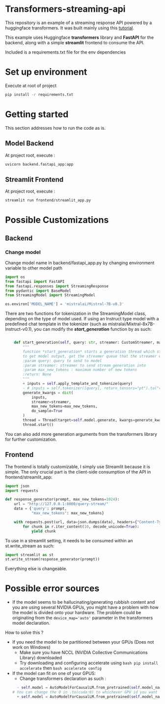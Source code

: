 # Transformers-streaming-api
This repository is an example of a streaming response API powered by a huggingface transformers. 
It was built mainly using this [tutorial](https://medium.com/@coldstart_coder/make-responsive-llm-applications-with-text-streaming-56ab045f1425).


This example uses Huggingface **transformers** library and **FastAPI** for the backend, along with a simple **streamlit** frontend to consume the API.


Included is a requirements.txt file for the env dependencies


# Set up environment
Execute at root of project

````bash
pip install -r requirements.txt
````


# Getting started
This section addresses how to run the code as is.

## Model Backend
At project root, execute :
```bash
uvicorn backend.fastapi_app:app
```

## Streamlit Frontend

At project root, execute :
```bash
streamlit run frontend/streamlit_app.py
```

# Possible Customizations

## Backend
### Change model
Change model name in backend/fastapi_app.py by changing environment variable to other model path

```python
import os
from fastapi import FastAPI
from fastapi.responses import StreamingResponse
from pydantic import BaseModel
from StreamingModel import StreamingModel

os.environ['MODEL_NAME'] = 'mistralai/Mistral-7B-v0.3'
```

There are two functions for tokenization in the StreamingModel class, depending on the type of model used. 
If using an Instruct type model with a predefined chat template in the tokenizer (such as mistralai/Mixtral-8x7B-Instruct-v0.1), you can modify the **_start_generation_** function by as such: 

````python

    def start_generation(self, query: str, streamer: CustomStreamer, max_new_tokens=1024, ):
        """
        function *start_generation* starts a generation thread which streams output into *streamer*
        to get model output, get the streamer queue that the streamer was made with, and yield values
        :param query: query to send to model
        :param streamer: streamer to send stream generation into
        :param max_new_tokens : maximum number of new tokens
        :return: None
        """
        + inputs = self.apply_template_and_tokenize(query)
        - # inputs = self.tokenizer([query], return_tensors="pt").to("cuda")
        generate_kwargs = dict(
            inputs,
            streamer=streamer,
            max_new_tokens=max_new_tokens,
            do_sample=True
        )
        thread = Thread(target=self.model.generate, kwargs=generate_kwargs)
        thread.start()
````

You can also add more generation arguments from the transformers library for further customization.

## Frontend

The frontend is totally customizable, I simply use Streamlit because it is simple. 
The only crucial part is the client-side consumption of the API in frontend/streamlit_app: 

```python
import json
import requests

def response_generator(prompt, max_new_tokens=1024):
    url = "http://127.0.0.1:8000/query-stream/"
    data = {'query': prompt,
            "max_new_tokens": max_new_tokens}

    with requests.post(url, data=json.dumps(data), headers={"Content-Type": "application/json"}, stream=True) as r:
        for chunk in r.iter_content(10, decode_unicode=True):
            yield chunk

```

To use in a streamlit setting, it needs to be consumed within an st.write_stream as such: 
```python
import streamlit as st
st.write_stream(response_generator(prompt))
```

Everything else is changeable. 


# Possible error sources 

- If the model seems to be hallucinating/generating rubbish content and you are using several NVIDIA GPUs, you might have a problem with how the model is divided onto your hardware.
  The problem could be originating from the ```device_map='auto'``` parameter in the transformers model declaration.

How to solve this ?
- If you need the model to be partitioned between your GPUs (Does not work on Windows)
  - Make sure you have NCCL (NVIDIA Collective Communications Library) downloaded
  - Try downloading and configuring accelerate using ```bash pip install accelerate``` then ```bash accelerate config```
- If the model can fit on one of your GPUS: 
  - Change transformers declaration as such : 
  ```python 
    - self.model = AutoModelForCausalLM.from_pretrained(self.model_name, trust_remote_code=True, device_map="auto")
  # You can change the 0 in .to(cuda:0) to whichever GPU id you want the model to be loaded to, or you can write .to('cuda')
    + self.model = AutoModelForCausalLM.from_pretrained(self.model_name, trust_remote_code=True).to('cuda:0')
  ```


